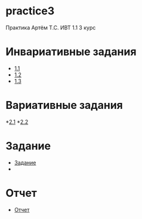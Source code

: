 # practice3
Практика Артём Т.С. ИВТ 1.1 3 курс
# **Инвариативные задания**
* [1.1](https://github.com/SuperFul1/practice3/blob/main/1.1.pdf)
* [1.2](https://github.com/SuperFul1/practice3/blob/main/1.2.pdf)
* [1.3](https://github.com/SuperFul1/practice3/blob/main/1.3.pdf)
# **Вариативные задания**
*[2.1](https://github.com/SuperFul1/practice3/blob/main/2.1.pdf)
*[2.2](https://github.com/SuperFul1/practice3/blob/main/2.2.pdf)
# **Задание**
* [Задание](https://github.com/SuperFul1/practice3/blob/main/%D0%B7%D0%B0%D0%B4%D0%B0%D0%BD%D0%B8%D0%B5_3%D0%BA%D1%83%D1%80%D1%81.pdf)
* 
# **Отчет**
* [Отчет](https://github.com/SuperFul1/practice3/blob/main/%D0%BE%D1%82%D1%87%D0%B5%D1%82_3%D0%BA%D1%83%D1%80%D1%81%20.pdf)

